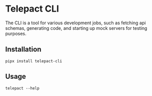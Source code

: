 # Telepact CLI

The CLI is a tool for various development jobs, such as fetching api schemas,
generating code, and starting up mock servers for testing purposes.

## Installation

```
pipx install telepact-cli
```

## Usage

```
telepact --help
```
